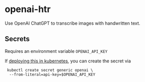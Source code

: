 # openai-htr

Use OpenAI ChatGPT to transcribe images with handwritten text.

## Secrets

Requires an environment variable `OPENAI_API_KEY`

If [deploying this in kubernetes](../../ci/k8s/htr.yaml), you can create the secret via

```
 kubectl create secret generic openai \
  --from-literal=api-key=$OPENAI_API_KEY
```
